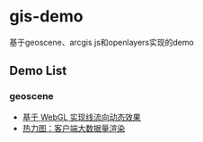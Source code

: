 # gis-demo

基于geoscene、arcgis js和openlayers实现的demo

## Demo List

### geoscene

- [基于 WebGL 实现线流向动态效果](./geoscene/Animated_lines_with_WebGL/README.md)
- [热力图：客户端大数据量渲染](./geoscene/Heatmap/README.md)
